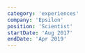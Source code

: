 ```yaml
---
category: 'experiences'
company: 'Epsilon'
position: 'Scientist'
startDate: 'Aug 2017'
endDate: 'Apr 2019'
---
```

